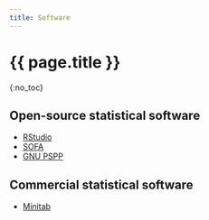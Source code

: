 ```yaml
---
title: Software
---
```


# {{ page.title }}

{:no_toc}

## Open-source statistical software

- [RStudio](https://rstudio.com/)
- [SOFA](http://www.sofastatistics.com/home.php)
- [GNU PSPP](https://www.gnu.org/software/pspp/)


## Commercial statistical software

- [Minitab](https://www.minitab.com/en-us/)